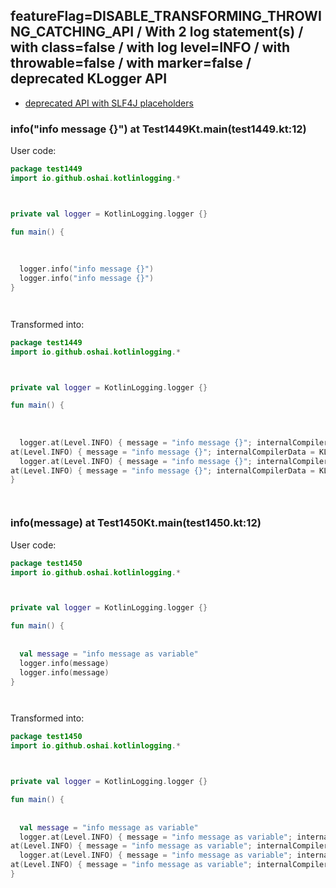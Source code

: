 ## featureFlag=DISABLE_TRANSFORMING_THROWING_CATCHING_API / With 2 log statement(s) / with class=false / with log level=INFO / with throwable=false / with marker=false / deprecated KLogger API

* [deprecated API with SLF4J placeholders](deprecated-slf4j-placeholders.md)

###  info("info message {}") at Test1449Kt.main(test1449.kt:12)

User code:
```kotlin
package test1449
import io.github.oshai.kotlinlogging.*



private val logger = KotlinLogging.logger {}

fun main() {
  
  
  
  logger.info("info message {}")
  logger.info("info message {}")
}




```
  
Transformed into:
```kotlin
package test1449
import io.github.oshai.kotlinlogging.*



private val logger = KotlinLogging.logger {}

fun main() {
  
  
  
  logger.at(Level.INFO) { message = "info message {}"; internalCompilerData = KLoggingEventBuilder.InternalCompilerData(messageTemplate = ""info message {}"", className = "test1449.Test1449Kt", methodName = "main", fileName = "test1449.kt", lineNumber = 12)
at(Level.INFO) { message = "info message {}"; internalCompilerData = KLoggingEventBuilder.InternalCompilerData(messageTemplate = ""info message {}"", className = "test1449.Test1449Kt", methodName = "main", fileName = "test1449.kt", lineNumber = 13)
  logger.at(Level.INFO) { message = "info message {}"; internalCompilerData = KLoggingEventBuilder.InternalCompilerData(messageTemplate = ""info message {}"", className = "test1449.Test1449Kt", methodName = "main", fileName = "test1449.kt", lineNumber = 12)
at(Level.INFO) { message = "info message {}"; internalCompilerData = KLoggingEventBuilder.InternalCompilerData(messageTemplate = ""info message {}"", className = "test1449.Test1449Kt", methodName = "main", fileName = "test1449.kt", lineNumber = 13)
}




```

###  info(message) at Test1450Kt.main(test1450.kt:12)

User code:
```kotlin
package test1450
import io.github.oshai.kotlinlogging.*



private val logger = KotlinLogging.logger {}

fun main() {
  
  
  val message = "info message as variable"
  logger.info(message)
  logger.info(message)
}




```
  
Transformed into:
```kotlin
package test1450
import io.github.oshai.kotlinlogging.*



private val logger = KotlinLogging.logger {}

fun main() {
  
  
  val message = "info message as variable"
  logger.at(Level.INFO) { message = "info message as variable"; internalCompilerData = KLoggingEventBuilder.InternalCompilerData(messageTemplate = "message", className = "test1450.Test1450Kt", methodName = "main", fileName = "test1450.kt", lineNumber = 12)
at(Level.INFO) { message = "info message as variable"; internalCompilerData = KLoggingEventBuilder.InternalCompilerData(messageTemplate = "message", className = "test1450.Test1450Kt", methodName = "main", fileName = "test1450.kt", lineNumber = 13)
  logger.at(Level.INFO) { message = "info message as variable"; internalCompilerData = KLoggingEventBuilder.InternalCompilerData(messageTemplate = "message", className = "test1450.Test1450Kt", methodName = "main", fileName = "test1450.kt", lineNumber = 12)
at(Level.INFO) { message = "info message as variable"; internalCompilerData = KLoggingEventBuilder.InternalCompilerData(messageTemplate = "message", className = "test1450.Test1450Kt", methodName = "main", fileName = "test1450.kt", lineNumber = 13)
}




```

